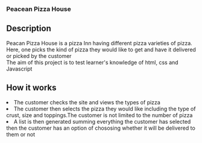### Peacean Pizza House

## Description
Peacan Pizza House is a pizza Inn having different pizza varieties of pizza.<br>
Here, one picks the kind of pizza they would like to get and have it delivered or picked by the customer<br>
The aim of this project is to test learner's knowledge of html, css and Javascript

## How it works
<li> The customer checks the site and views the types of pizza </li>
<li>The customer then selects the pizza they would like including the type of crust, size and toppings.The customer is not limited to the number of pizza</li>
<li> A list is then generated summing everything the customer has selected then the customer has an option of chososing whether it will be delivered to them or not</li>